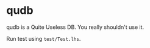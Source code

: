 qudb
====

qudb is a Quite Useless DB. You really shouldn't use it.

Run test using `test/Test.lhs`.
